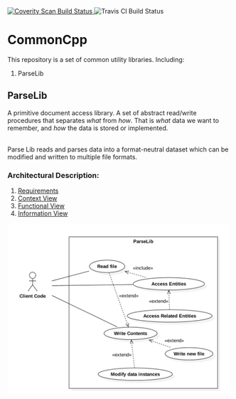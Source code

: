 <a href="https://scan.coverity.com/projects/lmsorenson-commoncpp">
  <img alt="Coverity Scan Build Status"
       src="https://scan.coverity.com/projects/21163/badge.svg"/>
</a>
<img alt="Travis CI Build Status"
       src="https://travis-ci.org/lmsorenson/CommonCpp.svg?branch=create-parser-components"/>



# CommonCpp
This repository is a set of common utility libraries.  Including:

1. ParseLib

## ParseLib
A primitive document access library.  A set of abstract read/write procedures that separates <i>what</i> from <i>how</i>.  That is <i>what</i> data we want to remember, and <i>how</i> the data is stored or implemented. <br></br>

Parse Lib reads and parses data into a format-neutral dataset which can be modified and written to multiple file formats.

### Architectural Description:
1. [Requirements](https://github.com/lmsorenson/CommonCpp/blob/master/libraries/ParseLib/docs/requirements.md#parselib-requirements---v1)</br>
2. [Context View](https://github.com/lmsorenson/CommonCpp/blob/master/libraries/ParseLib/README.md#context)</br>
3. [Functional View](https://github.com/lmsorenson/CommonCpp/blob/master/libraries/ParseLib/README.md#functional-view)</br>
4. [Information View](https://github.com/lmsorenson/CommonCpp/tree/master/libraries/ParseLib#information-view)</br>

<img align="center" src="libraries/ParseLib/docs/images/ParseLibUseCaseDiagram1.png" width="500"/>
